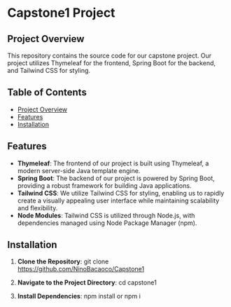 # Capstone1 Project

## Project Overview

This repository contains the source code for our capstone project. Our project utilizes Thymeleaf for the frontend, Spring Boot for the backend, and Tailwind CSS for styling.

## Table of Contents

- [Project Overview](#project-overview)
- [Features](#features)
- [Installation](#installation)

## Features

- **Thymeleaf**: The frontend of our project is built using Thymeleaf, a modern server-side Java template engine.
- **Spring Boot**: The backend of our project is powered by Spring Boot, providing a robust framework for building Java applications.
- **Tailwind CSS**: We utilize Tailwind CSS for styling, enabling us to rapidly create a visually appealing user interface while maintaining scalability and flexibility.
- **Node Modules**: Tailwind CSS is utilized through Node.js, with dependencies managed using Node Package Manager (npm).

## Installation

1. **Clone the Repository**:
   git clone https://github.com/NinoBacaoco/Capstone1

2. **Navigate to the Project Directory**:
   cd capstone1

3. **Install Dependencies**:
   npm install or npm i
